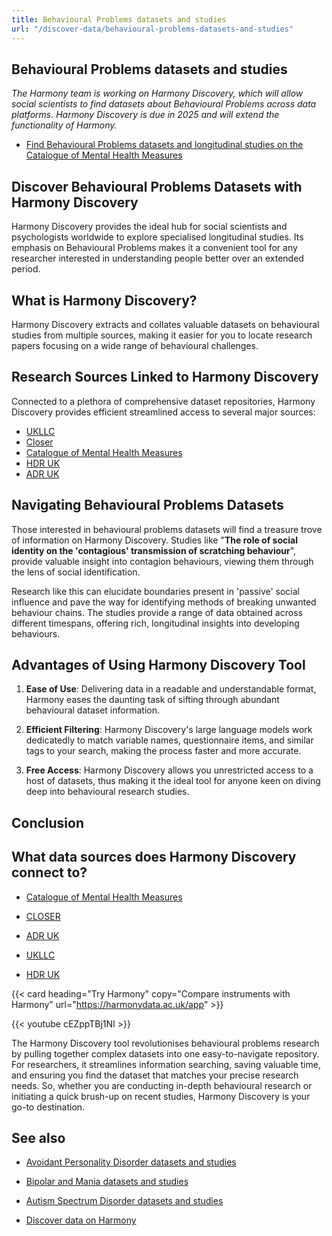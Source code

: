 ```yaml
---
title: Behavioural Problems datasets and studies
url: "/discover-data/behavioural-problems-datasets-and-studies"
---
```


## Behavioural Problems datasets and studies

*The Harmony team is working on Harmony Discovery, which will allow social scientists to find datasets about Behavioural Problems across data platforms. Harmony Discovery is due in 2025 and will extend the functionality of Harmony.*

* [Find Behavioural Problems datasets and longitudinal studies on the Catalogue of Mental Health Measures](https://www.cataloguementalhealth.ac.uk/?content=search&query=Topic:behavioural+problems)

## Discover Behavioural Problems Datasets with Harmony Discovery

Harmony Discovery provides the ideal hub for social scientists and psychologists worldwide to explore specialised longitudinal studies. Its emphasis on Behavioural Problems makes it a convenient tool for any researcher interested in understanding people better over an extended period.

## What is Harmony Discovery?

Harmony Discovery extracts and collates valuable datasets on behavioural studies from multiple sources, making it easier for you to locate research papers focusing on a wide range of behavioural challenges. 

## Research Sources Linked to Harmony Discovery

Connected to a plethora of comprehensive dataset repositories, Harmony Discovery provides efficient streamlined access to several major sources:

- [UKLLC](https://explore.ukllc.ac.uk) 
- [Closer](https://www.closer.ac.uk)
- [Catalogue of Mental Health Measures](https://www.cataloguementalhealth.ac.uk/)
- [HDR UK](https://www.hdruk.ac.uk/)
- [ADR UK](https://www.adruk.org/)

## Navigating Behavioural Problems Datasets

Those interested in behavioural problems datasets will find a treasure trove of information on Harmony Discovery. Studies like "**The role of social identity on the 'contagious' transmission of scratching behaviour**", provide valuable insight into contagion behaviours, viewing them through the lens of social identification.

Research like this can elucidate boundaries present in 'passive' social influence and pave the way for identifying methods of breaking unwanted behaviour chains. The studies provide a range of data obtained across different timespans, offering rich, longitudinal insights into developing behaviours. 

## Advantages of Using Harmony Discovery Tool

1. **Ease of Use**: Delivering data in a readable and understandable format, Harmony eases the daunting task of sifting through abundant behavioural dataset information.

2. **Efficient Filtering**: Harmony Discovery's large language models work dedicatedly to match variable names, questionnaire items, and similar tags to your search, making the process faster and more accurate.

3. **Free Access**: Harmony Discovery allows you unrestricted access to a host of datasets, thus making it the ideal tool for anyone keen on diving deep into behavioural research studies.

## Conclusion


## What data sources does Harmony Discovery connect to?

* [Catalogue of Mental Health Measures](https://www.cataloguementalhealth.ac.uk/)

* [CLOSER](https://closer.ac.uk/)

* [ADR UK](https://www.adruk.org/data-access/data-catalogue/)

* [UKLLC](https://explore.ukllc.ac.uk)

* [HDR UK](https://www.healthdatagateway.org/)

{{< card heading="Try Harmony" copy="Compare instruments with Harmony" url="https://harmonydata.ac.uk/app" >}}

{{< youtube cEZppTBj1NI >}}


The Harmony Discovery tool revolutionises behavioural problems research by pulling together complex datasets into one easy-to-navigate repository. For researchers, it streamlines information searching, saving valuable time, and ensuring you find the dataset that matches your precise research needs. So, whether you are conducting in-depth behavioural research or initiating a quick brush-up on recent studies, Harmony Discovery is your go-to destination.

## See also

* [Avoidant Personality Disorder datasets and studies](/discover-data/avoidant-personality-disorder-datasets-and-studies)

* [Bipolar and Mania datasets and studies](/discover-data/bipolar-and-mania-datasets-and-studies)

* [Autism Spectrum Disorder datasets and studies](/discover-data/autism-spectrum-disorder-datasets-and-studies)

* [Discover data on Harmony](/discover-data/)